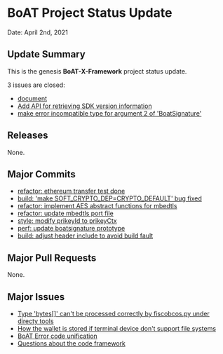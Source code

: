 # BoAT Project Status Update
Date: April 2nd, 2021


## Update Summary
This is the genesis **BoAT-X-Framework** project status update.

3 issues are closed:
* [document](https://github.com/aitos-io/BoAT-X-Framework/issues/9)
* [Add API for retrieving SDK version information](https://github.com/aitos-io/BoAT-X-Framework/issues/8)
* [make error incompatible type for argument 2 of 'BoatSignature'](https://github.com/aitos-io/BoAT-X-Framework/issues/5)

## Releases
None.

## Major Commits
* [refactor: ethereum transfer test done](https://github.com/aitos-io/BoAT-X-Framework/commit/e61c3e8bc73a9de7b1d3fcf03af1cf5767fa58b9)
* [build: 'make SOFT_CRYPTO_DEP=CRYPTO_DEFAULT' bug fixed](https://github.com/aitos-io/BoAT-X-Framework/commit/74ba536c4c6d5e8cd5e8e36a10423f99f810256a)
* [refactor: implement AES abstract functions for mbedtls](https://github.com/aitos-io/BoAT-X-Framework/commit/89df2d3fe73b63b646003297f942f51eee09c067)
* [refactor: update mbedtls port file](https://github.com/aitos-io/BoAT-X-Framework/commit/9f4a453db370af2187d5fcf56f09cbf6f4b3c8c6)
* [style: modify prikeyId to prikeyCtx](https://blog.csdn.net/weixin_32816563/article/details/112535469)
* [perf: update boatsignature prototype](https://github.com/aitos-io/BoAT-X-Framework/commit/380473bcdc34f3b2e235e8655a9d82c8a0624acf)
* [build: adjust header include to avoid build fault](https://github.com/aitos-io/BoAT-X-Framework/commit/52fef8a649e4505da2078518362e18af35e46ac0)
  

## Major Pull Requests
None.

## Major Issues
* [Type 'bytes[]' can't be processed correctly by fiscobcos.py under directy tools](https://github.com/aitos-io/BoAT-X-Framework/issues/4)
* [How the wallet is stored if terminal device don't support file systems](https://github.com/aitos-io/BoAT-X-Framework/issues/6)
* [BoAT Error code unification](https://github.com/aitos-io/BoAT-X-Framework/issues/7)
* [Questions about the code framework](https://github.com/aitos-io/BoAT-X-Framework/issues/10)
